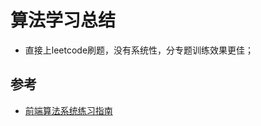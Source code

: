 # 算法学习总结

* 直接上leetcode刷题，没有系统性，分专题训练效果更佳；

## 参考

* [前端算法系统练习指南](http://47.98.159.95/leetcode-js/nav/#%E5%A6%82%E4%BD%95%E7%B3%BB%E7%BB%9F%E7%BB%83%E4%B9%A0%EF%BC%9F)